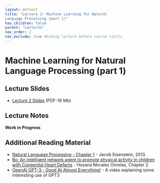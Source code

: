 ```yaml
---
layout: default
title: "Lecture 2: Machine Learning for Natural
Language Processing (part 1)"
has_children: false
parent: "Lectures"
nav_order: 2
nav_exclude: true #hiding lecture before course starts
---
```


#  Machine Learning for Natural Language Processing (part 1)

<!-- ## Preparatory Reading Material -->

<!-- - [I, Pencil](https://en.wikisource.org/wiki/I,_Pencil) -->


<!-- ## Experience -->

<!-- - [Ask Delphi](https://delphi.allenai.org)
   - Delphi is a research prototype designed to model people’s moral judgments on a variety of everyday situations. This demo shows the abilities and limitations of state-of-the-art models today.
- [NVIDIA AI Demos](https://www.nvidia.com/en-us/research/ai-demos/)
   - Several cool demos from the NVIDIA research team -->

## Lecture Slides

- [Lecture 2 Slides]({{site.baseurl}}/assets/slides/AML4D-L2.pdf) (PDF-16 Mb)

## Lecture Notes

__Work in Progress__

## Additional Reading Material

<!-- - [Trustworthy Machine Learning: Machine Learning Lifecycle](http://www.trustworthymachinelearning.com/trustworthymachinelearning-02.htm)
 - [Machine Learning + Design](https://machinelearning.design/)
   - Pointers to several interesting resource, developed by designers for designers  -->
- [Natural Language Processing - Chapter 1](https://github.com/jacobeisenstein/gt-nlp-class/tree/master/notes) - Jacob Eisenstein, 2013.
- [Bo: An intelligent network agent to promote physical activity in children with Congenital Heart Defects](http://resolver.tudelft.nl/uuid:fd895415-c353-41d5-8430-f0a67fd40ad4) - Hosana Morales Ornelas, Chapter 2
- [OpenAI GPT-3 - Good At Almost Everything!](https://www.youtube.com/watch?v=_x9AwxfjxvE) - A video explaining some interesting use of GPT3
